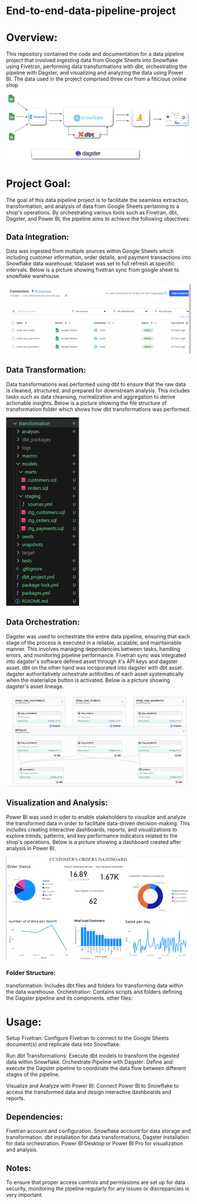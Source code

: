 # End-to-end-data-pipeline-project

# Overview:
This repository contained the code and documentation for a data pipeline project that involved ingesting data from Google Sheets into Snowflake using Fivetran, performing data transformations with dbt, orchestrating the pipeline with Dagster, and visualizing and analyzing the data using Power BI. The data used in the project comprised three csv from a fiticious online shop




![alt text](supporting_files/project-structure.png)






# Project Goal:
The goal of this data pipeline project is to facilitate the seamless extraction, transformation, and analysis of data from Google Sheets pertaining to a shop's operations. By orchestrating various tools such as Fivetran, dbt, Dagster, and Power BI, the pipeline aims to achieve the following objectives:



## Data Integration: 

Data was ingested from multiple sources within Google Sheets which including customer information, order details, and payment transactions into Snowflake data warehouse. tdataset was set to full refresh at specific intervals. Below is a picture showing fivetran sync from google sheet to snowflake warehouse.



![alt text](supporting_files/fivetran1.png)





## Data Transformation: 
Data transformations was performed using dbt to ensure that the raw data is cleaned, structured, and prepared for downstream analysis. This includes tasks such as data cleansing, normalization and aggregation to derive actionable insights. Below is a picture showing the file structure of transformation folder which shows how dbt transformations was performed.

![alt text](supporting_files/dbt.png)




## Data Orchestration: 
Dagster was used to orchestrate the entire data pipeline, ensuring that each stage of the process is executed in a reliable, scalable, and maintainable manner. This involves managing dependencies between tasks, handling errors, and monitoring pipeline performance. Fivetran sync was integrated into dagster's software defined asset through it's API keys and dagster asset. dbt on the other hand was incoporated into dagster with dbt asset. dagster authoritatively ochestrate actitivities of each asset systematically when the materialize button is activated. Below is a picture showing dagster's asset lineage.

![alt text](<supporting_files/asset lineage.png>)





## Visualization and Analysis: 
Power BI was used in oder to enable stakeholders to visualize and analyze the transformed data in order to facilitate data-driven decision-making. This includes creating interactive dashboards, reports, and visualizations to explore trends, patterns, and key performance indicators related to the shop's operations. Below is a picture showing a dashboard created after analysis in Power BI.

![alt text](supporting_files/dashboard.png)


### Folder Structure:

transformation: Includes dbt files and folders for transforming data within the data warehouse.
Orchestration: Contains scripts and folders defining the Dagster pipeline and its components.
other files:



# Usage:
Setup Fivetran: Configure Fivetran to connect to the Google Sheets document(s) and replicate data into Snowflake.

Run dbt Transformations:
 Execute dbt models to transform the ingested data within Snowflake.
Orchestrate Pipeline with Dagster: Define and execute the Dagster pipeline to coordinate the data flow between different stages of the pipeline.

Visualize and Analyze with Power BI: Connect Power BI to Snowflake to access the transformed data and design interactive dashboards and reports.

## Dependencies:
Fivetran account and configuration.
Snowflake account for data storage and transformation.
dbt installation for data transformations.
Dagster installation for data orchestration.
Power BI Desktop or Power BI Pro for visualization and analysis.

## Notes:
To ensure that proper access controls and permissions are set up for data security,
monitoring the pipeline regularly for any issues or discrepancies is very important.
